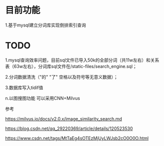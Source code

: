 # 目前功能

1.基于mysql建立分词库实现倒排索引查询




# TODO

1.mysql查询效率问题，目前sql文件已导入50k的全部分词（共11w左右）和关系表（63w左右），分词库sql文件在/static-files/search_engine.sql；

2.分词数据清洗（"的" "了" 空格以及符号等无意义数据）；

3.数据库写入tidif值



n.以图搜图功能 可以采用CNN+Milvus

  参考
  
  https://milvus.io/docs/v2.0.x/image_similarity_search.md
  
  https://blog.csdn.net/qq_29220369/article/details/120523530 
  
  https://www.csdn.net/tags/MtTaEg4sOTEzMjUyLWJsb2cO0O0O.html
